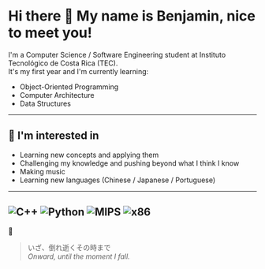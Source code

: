 # Hi there 👋 My name is Benjamin, nice to meet you!

I'm a Computer Science / Software Engineering student at Instituto Tecnológico de Costa Rica (TEC).  
It's my first year and I'm currently learning:

- Object-Oriented Programming  
- Computer Architecture  
- Data Structures  

---

## 🌱 I'm interested in
- Learning new concepts and applying them  
- Challenging my knowledge and pushing beyond what I think I know
- Making music 
- Learning new languages (Chinese / Japanese / Portuguese)  

---
![C++](https://img.shields.io/badge/C++-blue?style=flat-square)
![Python](https://img.shields.io/badge/Python-yellow?style=flat-square)
![MIPS](https://img.shields.io/badge/MIPS-%23FF6347?style=flat&logo=assembly)
![x86](https://img.shields.io/badge/x86-%2300BFFF?style=flat&logo=assembly)
---
🐾

> いざ、倒れ逝くその時まで  
> *Onward, until the moment I fall.*
<!--
**benjaortizq/benjaortizq** is a ✨ _special_ ✨ repository because its `README.md` (this file) appears on your GitHub profile.

Here are some ideas to get you started:

- 🔭 I’m currently working on ...
- 🌱 I’m currently learning ...
- 👯 I’m looking to collaborate on ...
- 🤔 I’m looking for help with ...
- 💬 Ask me about ...
- 📫 How to reach me: ...
- 😄 Pronouns: ...
- ⚡ Fun fact: ...
-->
